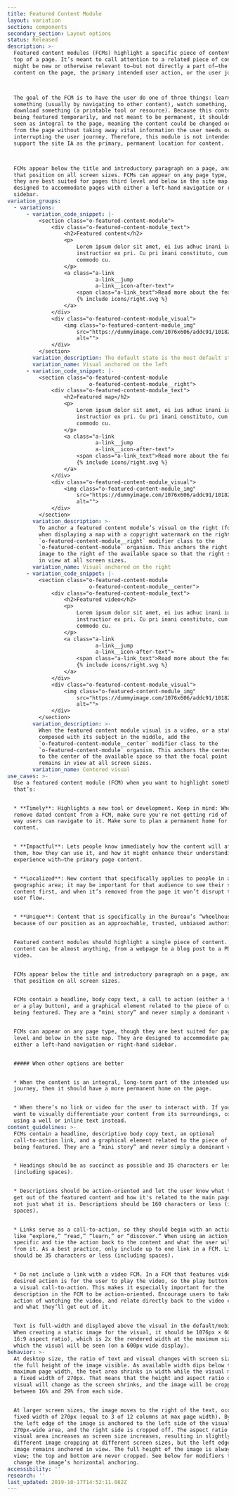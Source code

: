 ```yaml
---
title: Featured Content Module
layout: variation
section: components
secondary_section: Layout options
status: Released
description: >-
  Featured content modules (FCMs) highlight a specific piece of content at the
  top of a page. It’s meant to call attention to a related piece of content that
  might be new or otherwise relevant to—but not directly a part of—the main
  content on the page, the primary intended user action, or the user journey.



  The goal of the FCM is to have the user do one of three things: learn
  something (usually by navigating to other content), watch something, or
  download something (a printable tool or resource). Because this content is
  being featured temporarily, and not meant to be permanent, it shouldn’t be
  seen as integral to the page, meaning the content could be changed or removed
  from the page without taking away vital information the user needs or
  interrupting the user journey. Therefore, this module is not intended to
  support the site IA as the primary, permanent location for content.



  FCMs appear below the title and introductory paragraph on a page, and retain
  that position on all screen sizes. FCMs can appear on any page type, though
  they are best suited for pages third level and below in the site map. They are
  designed to accommodate pages with either a left-hand navigation or right-hand
  sidebar.
variation_groups:
  - variations:
      - variation_code_snippet: |-
          <section class="o-featured-content-module">
              <div class="o-featured-content-module_text">
                  <h2>Featured content</h2>
                  <p>
                      Lorem ipsum dolor sit amet, ei ius adhuc inani iudico, labitur
                      instructior ex pri. Cu pri inani constituto, cum aeque noster
                      commodo cu.
                  </p>
                  <a class="a-link
                            a-link__jump
                            a-link__icon-after-text">
                      <span class="a-link_text">Read more about the feature</span>
                      {% include icons/right.svg %}
                  </a>
              </div>
              <div class="o-featured-content-module_visual">
                  <img class="o-featured-content-module_img"
                      src="https://dummyimage.com/1076x606/addc91/101820"
                      alt="">
              </div>
          </section>
        variation_description: The default state is the most default state of them all.
        variation_name: Visual anchored on the left
      - variation_code_snippet: |-
          <section class="o-featured-content-module
                          o-featured-content-module__right">
              <div class="o-featured-content-module_text">
                  <h2>Featured map</h2>
                  <p>
                      Lorem ipsum dolor sit amet, ei ius adhuc inani iudico, labitur
                      instructior ex pri. Cu pri inani constituto, cum aeque noster
                      commodo cu.
                  </p>
                  <a class="a-link
                            a-link__jump
                            a-link__icon-after-text">
                      <span class="a-link_text">Read more about the feature</span>
                      {% include icons/right.svg %}
                  </a>
              </div>
              <div class="o-featured-content-module_visual">
                  <img class="o-featured-content-module_img"
                      src="https://dummyimage.com/1076x606/addc91/101820"
                      alt="">
              </div>
          </section>
        variation_description: >-
          To anchor a featured content module’s visual on the right (for example,
          when displaying a map with a copyright watermark on the right), add the
          `o-featured-content-module__right` modifier class to the
          `o-featured-content-module` organism. This anchors the right side of the
          image to the right of the available space so that the right side remains
          in view at all screen sizes.
        variation_name: Visual anchored on the right
      - variation_code_snippet: |-
          <section class="o-featured-content-module
                          o-featured-content-module__center">
              <div class="o-featured-content-module_text">
                  <h2>Featured video</h2>
                  <p>
                      Lorem ipsum dolor sit amet, ei ius adhuc inani iudico, labitur
                      instructior ex pri. Cu pri inani constituto, cum aeque noster
                      commodo cu.
                  </p>
                  <a class="a-link
                            a-link__jump
                            a-link__icon-after-text">
                      <span class="a-link_text">Read more about the feature</span>
                      {% include icons/right.svg %}
                  </a>
              </div>
              <div class="o-featured-content-module_visual">
                  <img class="o-featured-content-module_img"
                      src="https://dummyimage.com/1076x606/addc91/101820"
                      alt="">
              </div>
          </section>
        variation_description: >-
          When the featured content module visual is a video, or a static image
          composed with its subject in the middle, add the
          `o-featured-content-module__center` modifier class to the
          `o-featured-content-module` organism. This anchors the center of the image
          to the center of the available space so that the focal point of the visual
          remains in view at all screen sizes.
        variation_name: Centered visual
use_cases: >-
  Use a featured content module (FCM) when you want to highlight something
  that’s:


  * **Timely**: Highlights a new tool or development. Keep in mind: When you
  remove dated content from a FCM, make sure you're not getting rid of the only
  way users can navigate to it. Make sure to plan a permanent home for the
  content.


  * **Impactful**: Lets people know immediately how the content will affect
  them, how they can use it, and how it might enhance their understanding of—or
  experience with—the primary page content.


  * **Localized**: New content that specifically applies to people in a specific
  geographic area; it may be important for that audience to see their specific
  content first, and when it’s removed from the page it won’t disrupt the usual
  user flow.


  * **Unique**: Content that is specifically in the Bureau’s “wheelhouse”
  because of our position as an approachable, trusted, unbiased authority.


  Featured content modules should highlight a single piece of content. That
  content can be almost anything, from a webpage to a blog post to a PDF to a
  video.


  FCMs appear below the title and introductory paragraph on a page, and retain
  that position on all screen sizes.


  FCMs contain a headline, body copy text, a call to action (either a text link
  or a play button), and a graphical element related to the piece of content
  being featured. They are a “mini story” and never simply a dominant visual.


  FCMs can appear on any page type, though they are best suited for pages third
  level and below in the site map. They are designed to accommodate pages with
  either a left-hand navigation or right-hand sidebar.


  ##### When other options are better


  * When the content is an integral, long-term part of the intended user
  journey, then it should have a more permanent home on the page.


  * When there’s no link or video for the user to interact with. If you just
  want to visually differentiate your content from its surroundings, consider
  using a well or inline text instead.
content_guidelines: >-
  FCMs contain a headline, descriptive body copy text, an optional
  call-to-action link, and a graphical element related to the piece of content
  being featured. They are a “mini story” and never simply a dominant visual.


  * Headings should be as succinct as possible and 35 characters or less
  (including spaces).


  * Descriptions should be action-oriented and let the user know what they will
  get out of the featured content and how it's related to the main page content,
  not just what it is. Descriptions should be 160 characters or less (including
  spaces).


  * Links serve as a call-to-action, so they should begin with an action verb
  like “explore,” “read,” “learn,” or “discover.” When using an action verb, be
  specific and tie the action back to the content and what the user will get
  from it. As a best practice, only include up to one link in a FCM. Link text
  should be 35 characters or less (including spaces).


  * Do not include a link with a video FCM. In a FCM that features video, the
  desired action is for the user to play the video, so the play button serves as
  a visual call-to-action. This makes it especially important for the
  description in the FCM to be action-oriented. Encourage users to take the
  action of watching the video, and relate directly back to the video content
  and what they’ll get out of it.


  Text is full-width and displayed above the visual in the default/mobile view.
  When creating a static image for the visual, it should be 1076px × 606px (a
  16:9 aspect ratio), which is 2x the rendered width at the maximum size at
  which the visual will be seen (on a 600px wide display).
behavior: >-
  At desktop size, the ratio of text and visual changes with screen size to keep
  the full height of the image visible. As available width dips below the
  maximum page width, the text area shrinks in width while the visual maintains
  a fixed width of 270px. That means that the height and aspect ratio of the
  visual will change as the screen shrinks, and the image will be cropped
  between 16% and 29% from each side.


  At larger screen sizes, the image moves to the right of the text, occupying a
  fixed width of 270px (equal to 3 of 12 columns at max page width). By default,
  the left edge of the image is anchored to the left side of the visual’s
  270px-wide area, and the right side is cropped off. The aspect ratio of the
  visual area increases as screen size increases, resulting in slightly
  different image cropping at different screen sizes, but the left edge of the
  image remains anchored in view. The full height of the image is always in
  view; the top and bottom are never cropped. See below for modifiers that
  change the image’s horizontal anchoring.
accessibility: ''
research: ''
last_updated: 2019-10-17T14:52:11.082Z
---
```

